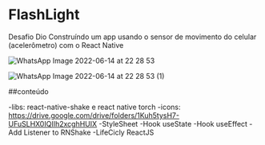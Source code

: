 # FlashLight

Desafio Dio Construíndo um app usando o sensor de movimento do celular (acelerômetro) com o React Native

![WhatsApp Image 2022-06-14 at 22 28 53](https://user-images.githubusercontent.com/105395848/173717272-30edf35a-a252-4855-ae63-a3366af7a477.jpeg)

![WhatsApp Image 2022-06-14 at 22 28 53 (1)](https://user-images.githubusercontent.com/105395848/173717278-fc56bb4f-0060-44c8-9d6d-89c1d34e9a1d.jpeg)

##conteúdo

-libs: react-native-shake e react native torch
-icons: https://drive.google.com/drive/folders/1Kuh5tysH7-UFuSLHX0IQIIh2xcghHUIX
-StyleSheet
-Hook useState
-Hook useEffect
-Add Listener to RNShake
-LifeCicly ReactJS
